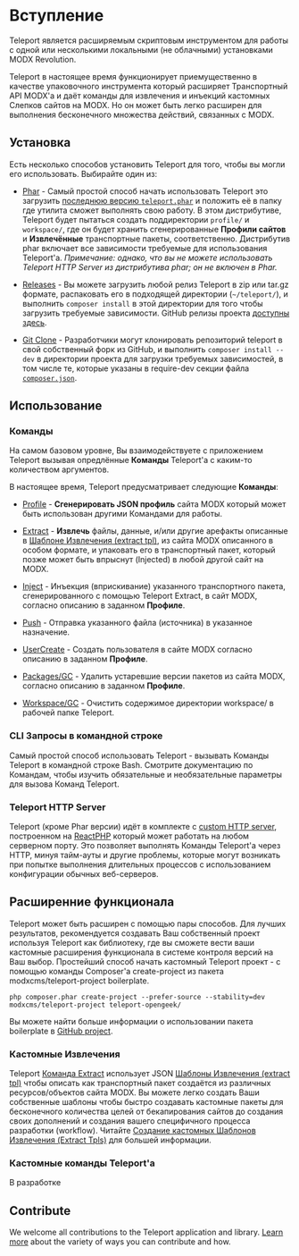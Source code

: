# Вступление

Teleport является расширяемым скриптовым инструментом для работы с одной или несколькими локальными (не облачными) установками MODX Revolution.

Teleport в настоящее время функционирует приемущественно в качестве упаковочного инструмента который расширяет Транспортный API MODX'а и даёт команды для извлечения и инъекций кастомных Слепков сайтов на MODX. Но он может быть легко расширен для выполнения бесконечного множества действий, связанных с MODX.

## Установка

Есть несколько способов установить Teleport для того, чтобы вы могли его использовать. Выбирайте один из:

* [Phar][8] - Самый простой способ начать использовать Teleport это загрузить [последнюю версию `teleport.phar`][11] и положить её в папку где утилита сможет выполнять свою работу. В этом дистрибутиве, Teleport будет пытаться создать поддиректории `profile/` и `workspace/`, где он будет хранить сгенерированные **Профили сайтов** и **Извлечённые** транспортные пакеты, соответственно. Дистрибутив phar включает все зависимости требуемые для использования Teleport'а.
  _Примечание: однако, что вы не можете использовать Teleport HTTP Server из дистрибутива phar; он не включен в Phar._

* [Releases][9] - Вы можете загрузить любой релиз Teleport в zip или tar.gz формате, распаковать его в подходящей директории (`~/teleport/`), и выполнить `composer install` в этой директории для того чтобы загрузить требуемые зависимости. GitHub релизы проекта [доступны здесь](https://github.com/modxcms/teleport/releases).

* [Git Clone][10] - Разработчики могут клонировать репозиторий teleport в свой собственный форк из GitHub, и выполнить `composer install --dev` в директории проекта для загрузки требуемых зависимостей, в том числе те, которые указаны в require-dev секции файла [`composer.json`](https://github.com/modxcms/teleport/blob/master/composer.json).

## Использование

### Команды

На самом базовом уровне, Вы взаимодействуете с приложением Teleport вызывая опредлённые **Команды** Teleport'а с каким-то количеством аргументов.

В настоящее время, Teleport предусматривает следующие **Команды**:

* [Profile][1] - **Сгенерировать JSON профиль** сайта MODX который может быть использован другими Командами для работы.

* [Extract][2] - **Извлечь** файлы, данные, и/или другие арефакты описанные в [Шаблоне Извлечения (extract tpl)](https://github.com/modxcms/teleport/blob/master/doc/use/extract/tpl.md), из сайта MODX описанного в особом формате, и упаковать его в транспортный пакет, который позже может быть впрыснут (Injected) в любой другой сайт на MODX.

* [Inject][3] - Инъекция (вприскивание) указанного транспортного пакета, сгенерированного с помощью Teleport Extract, в сайт MODX, согласно описанию в заданном **Профиле**.

* [Push][4] - Отправка указанного файла (источника) в указанное назначение.

* [UserCreate][5] - Создать пользователя в сайте MODX согласно описанию в заданном **Профиле**.

* [Packages/GC][6] - Удалить устаревшие версии пакетов из сайта MODX, согласно описанию в заданном **Профиле**.

* [Workspace/GC][7] - Очистить содержимое директории workspace/ в рабочей папке Teleport.

### CLI Запросы в командной строке

Самый простой способ использовать Teleport - вызывать Команды Teleport в командной строке Bash. Смотрите документацию по Командам, чтобы изучить обязательные и необязательные параметры для вызова Команд Teleport.

### Teleport HTTP Server

Teleport (кроме Phar версии) идёт в комплекте с [custom HTTP server](https://github.com/modxcms/teleport/blob/master/doc/use/server.md), построенном на [ReactPHP](http://reactphp.org/) который может работать на любом серверном порту. Это позволяет выполнять Команды Teleport'а через HTTP, минуя тайм-ауты и другие проблемы, которые могут возникать при попытке выполнения длительных процессов с использованием конфигурации обычных веб-серверов.

## Расширенние функционала

Teleport может быть расширен с помощью пары способов. Для лучших результатов, рекомендуется создавать Ваш собственный проект используя Teleport как библиотеку, где вы сможете вести ваши кастомные расширения функционала в системе контроля версий на Ваш выбор.
Простейший способ начать кастомный Teleport проект - с помощью команды Composer'а create-project из пакета modxcms/teleport-project boilerplate.

```shell
php composer.phar create-project --prefer-source --stability=dev modxcms/teleport-project teleport-opengeek/
```

Вы можете найти больше информации о использовании пакета boilerplate в [GitHub project](https://github.com/modxcms/teleport-project "Teleport boilerplate project").

### Кастомные Извлечения

Teleport [Команда Extract](https://github.com/modxcms/teleport/blob/master/doc/use/extract.md) использует JSON [Шаблоны Извлечения (extract tpl)](https://github.com/modxcms/teleport/blob/master/doc/use/extract/tpl.md) чтобы описать как транспортный пакет создаётся из различных ресурсов/объектов сайта MODX. Вы можете легко создать Ваши собственные шаблоны чтобы быстро создавать кастомные пакеты для бесконечного количества целей от бекапирования сайтов до создания своих дополнений и создания вашего специфичного процесса разработки (workflow). Читайте [Создание кастомных Шаблонов Извлечения (Extract Tpls)](https://github.com/modxcms/teleport/blob/master/doc/extend/custom-extract-tpls.md) для большей информации.

### Кастомные команды Teleport'а

В разработке

## Contribute

We welcome all contributions to the Teleport application and library. [Learn more][12] about the variety of ways you can contribute and how.

[1]: https://github.com/modxcms/teleport/blob/master/doc/use/profile.md
[2]: https://github.com/modxcms/teleport/blob/master/doc/use/extract.md
[3]: https://github.com/modxcms/teleport/blob/master/doc/use/inject.md
[4]: https://github.com/modxcms/teleport/blob/master/doc/use/push.md
[5]: https://github.com/modxcms/teleport/blob/master/doc/use/user-create.md
[6]: https://github.com/modxcms/teleport/blob/master/doc/use/packages/gc.md
[7]: https://github.com/modxcms/teleport/blob/master/doc/use/workspace/gc.md
[8]: https://github.com/modxcms/teleport/tree/master/doc/doc/install/phar.md
[9]: https://github.com/modxcms/teleport/tree/master/doc/install/releases.md
[10]: https://github.com/modxcms/teleport/tree/master/doc/install/git-clone.md
[11]: http://modx.s3.amazonaws.com/releases/teleport/teleport.phar
[12]: https://github.com/modxcms/teleport/blob/master/doc/contribute.md

